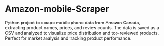 # Amazon-mobile-Scraper
Python project to scrape mobile phone data from Amazon Canada, extracting product names, prices, and review counts. The data is saved as a CSV and analyzed to visualize price distribution and top-reviewed products. Perfect for market analysis and tracking product performance.
